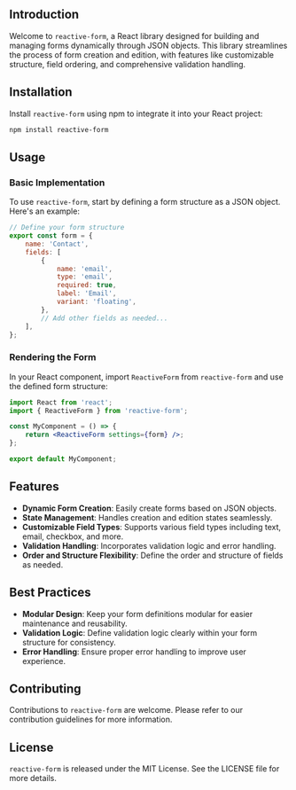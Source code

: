 ## Introduction

Welcome to `reactive-form`, a React library designed for building and managing forms dynamically through JSON objects.
This library streamlines the process of form creation and edition, with features like customizable structure, field
ordering, and comprehensive validation handling.

## Installation

Install `reactive-form` using npm to integrate it into your React project:

```bash
npm install reactive-form
```

## Usage

### Basic Implementation

To use `reactive-form`, start by defining a form structure as a JSON object. Here's an example:

```javascript
// Define your form structure
export const form = {
	name: 'Contact',
	fields: [
		{
			name: 'email',
			type: 'email',
			required: true,
			label: 'Email',
			variant: 'floating',
		},
		// Add other fields as needed...
	],
};
```

### Rendering the Form

In your React component, import `ReactiveForm` from `reactive-form` and use the defined form structure:

```jsx
import React from 'react';
import { ReactiveForm } from 'reactive-form';

const MyComponent = () => {
	return <ReactiveForm settings={form} />;
};

export default MyComponent;
```

## Features

-   **Dynamic Form Creation**: Easily create forms based on JSON objects.
-   **State Management**: Handles creation and edition states seamlessly.
-   **Customizable Field Types**: Supports various field types including text, email, checkbox, and more.
-   **Validation Handling**: Incorporates validation logic and error handling.
-   **Order and Structure Flexibility**: Define the order and structure of fields as needed.

## Best Practices

-   **Modular Design**: Keep your form definitions modular for easier maintenance and reusability.
-   **Validation Logic**: Define validation logic clearly within your form structure for consistency.
-   **Error Handling**: Ensure proper error handling to improve user experience.

## Contributing

Contributions to `reactive-form` are welcome. Please refer to our contribution guidelines for more information.

## License

`reactive-form` is released under the MIT License. See the LICENSE file for more details.
